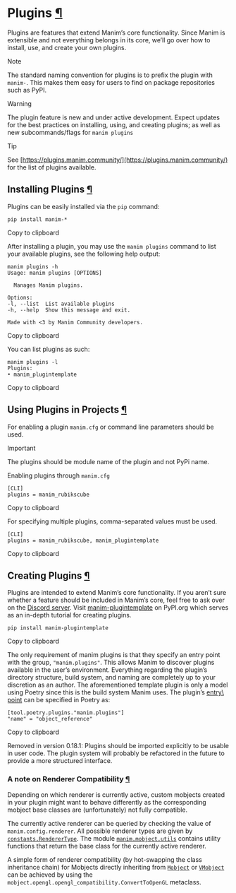 # Plugins [¶](https://docs.manim.community/en/stable/plugins.html\#plugins "Link to this heading")

Plugins are features that extend Manim’s core functionality. Since Manim is
extensible and not everything belongs in its core, we’ll go over how to
install, use, and create your own plugins.

Note

The standard naming convention for plugins is to prefix the plugin with
`manim-`. This makes them easy for users to find on package
repositories such as PyPI.

Warning

The plugin feature is new and under active development. Expect updates
for the best practices on installing, using, and creating plugins; as
well as new subcommands/flags for `manim plugins`

Tip

See [https://plugins.manim.community/](https://plugins.manim.community/) for the list of plugins available.

## Installing Plugins [¶](https://docs.manim.community/en/stable/plugins.html\#installing-plugins "Link to this heading")

Plugins can be easily installed via the `pip`
command:

```
pip install manim-*

```

Copy to clipboard

After installing a plugin, you may use the `manim plugins` command to list
your available plugins, see the following help output:

```
manim plugins -h
Usage: manim plugins [OPTIONS]

  Manages Manim plugins.

Options:
-l, --list  List available plugins
-h, --help  Show this message and exit.

Made with <3 by Manim Community developers.

```

Copy to clipboard

You can list plugins as such:

```
manim plugins -l
Plugins:
• manim_plugintemplate

```

Copy to clipboard

## Using Plugins in Projects [¶](https://docs.manim.community/en/stable/plugins.html\#using-plugins-in-projects "Link to this heading")

For enabling a plugin `manim.cfg` or command line parameters should be used.

Important

The plugins should be module name of the plugin and not PyPi name.

Enabling plugins through `manim.cfg`

```
[CLI]
plugins = manim_rubikscube

```

Copy to clipboard

For specifying multiple plugins, comma-separated values must be used.

```
[CLI]
plugins = manim_rubikscube, manim_plugintemplate

```

Copy to clipboard

## Creating Plugins [¶](https://docs.manim.community/en/stable/plugins.html\#creating-plugins "Link to this heading")

Plugins are intended to extend Manim’s core functionality. If you aren’t sure
whether a feature should be included in Manim’s core, feel free to ask over
on the [Discord server](https://www.manim.community/discord/). Visit
[manim-plugintemplate](https://pypi.org/project/manim-plugintemplate/)
on PyPI.org which serves as an in-depth tutorial for creating plugins.

```
pip install manim-plugintemplate

```

Copy to clipboard

The only requirement of manim plugins is that they specify an entry point
with the group, `"manim.plugins"`. This allows Manim to discover plugins
available in the user’s environment. Everything regarding the plugin’s
directory structure, build system, and naming are completely up to your
discretion as an author. The aforementioned template plugin is only a model
using Poetry since this is the build system Manim uses. The plugin’s [entry\\
point](https://packaging.python.org/specifications/entry-points/) can be
specified in Poetry as:

```
[tool.poetry.plugins."manim.plugins"]
"name" = "object_reference"

```

Copy to clipboard

Removed in version 0.18.1: Plugins should be imported explicitly to be usable in user code. The plugin
system will probably be refactored in the future to provide a more structured
interface.

### A note on Renderer Compatibility [¶](https://docs.manim.community/en/stable/plugins.html\#a-note-on-renderer-compatibility "Link to this heading")

Depending on which renderer is currently active, custom mobjects
created in your plugin might want to behave differently as the
corresponding mobject base classes are (unfortunately) not fully
compatible.

The currently active renderer can be queried by checking the value
of `manim.config.renderer`. All possible renderer types are given
by [`constants.RendererType`](https://docs.manim.community/en/stable/reference/manim.constants.RendererType.html#manim.constants.RendererType "manim.constants.RendererType"). The module [`manim.mobject.utils`](https://docs.manim.community/en/stable/reference/manim.mobject.utils.html#module-manim.mobject.utils "manim.mobject.utils")
contains utility functions that return the base class for the currently
active renderer.

A simple form of renderer compatibility (by hot-swapping the class
inheritance chain) for Mobjects directly inheriting from
[`Mobject`](https://docs.manim.community/en/stable/reference/manim.mobject.mobject.Mobject.html#manim.mobject.mobject.Mobject "manim.mobject.mobject.Mobject") or [`VMobject`](https://docs.manim.community/en/stable/reference/manim.mobject.types.vectorized_mobject.VMobject.html#manim.mobject.types.vectorized_mobject.VMobject "manim.mobject.types.vectorized_mobject.VMobject") can be achieved by using the
`mobject.opengl.opengl_compatibility.ConvertToOpenGL` metaclass.
